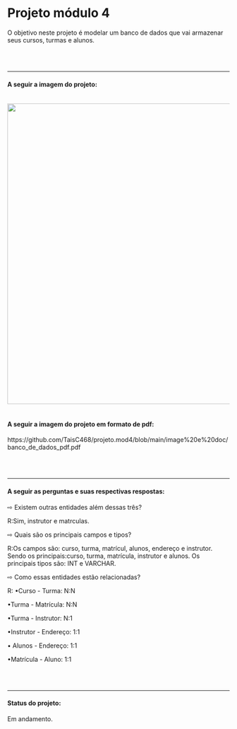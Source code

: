 <h1> Projeto módulo 4 </h1>

<p> O objetivo neste projeto é modelar um banco de dados que vai armazenar seus cursos, turmas e alunos. </p>
<br>
<br>
<hr>

 <h4>A seguir a imagem do projeto: </h4>
 <br>
<img src="https://github.com/TaisC468/projeto.mod4/blob/main/image%20e%20doc/banco_de_dados.png" width="680px">
<br>
<br>
 <h4>A seguir a imagem do projeto em formato de pdf: </h4>

<p>https://github.com/TaisC468/projeto.mod4/blob/main/image%20e%20doc/banco_de_dados_pdf.pdf </p>
<br>
<br>
<hr>



<h4> A seguir as perguntas e suas respectivas respostas: </h4>

<p> ⇨ Existem outras entidades além dessas três? </p>
<p>R:Sim, instrutor e matrculas. </p>

<p> ⇨ Quais são os principais campos e tipos? </p>
<p>R:Os campos são: curso, turma, matrícul, alunos, endereço e instrutor. Sendo os principais:curso, turma, matrícula, instrutor e alunos. Os principais tipos são: INT e VARCHAR.</p>

<p> ⇨ Como essas entidades estão relacionadas? </p>
<p>R: •Curso - Turma: N:N </p>
<p>•Turma - Matrícula: N:N</p>
<p>•Turma - Instrutor: N:1 </p>
<p>•Instrutor - Endereço: 1:1</p>
<p>• Alunos - Endereço: 1:1</p>
<p>•Matrícula - Aluno: 1:1</p>

<br>
<br>
<hr>

<h4> Status do projeto: </h4>

<p> Em andamento. </p> 
